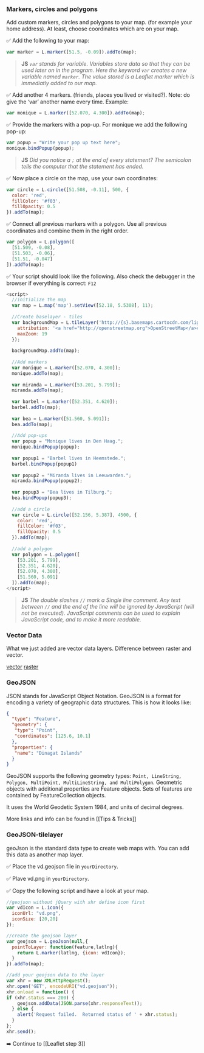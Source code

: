 ### Markers, circles and polygons
Add custom markers, circles and polygons to your map. (for example your home address). At least, choose coordinates which are on your map.

:white_check_mark: Add the following to your map:

``` js
var marker = L.marker([51.5, -0.09]).addTo(map);
```
> **JS** *`var` stands for variable. Variables store data so that they can be used later on in the program.
> Here the keyword `var` creates a new variable named `marker`. The value stored is a Leaflet marker which is immediatly added to our map.*

:white_check_mark: Add another 4 markers. (friends, places you lived or visited?). Note: do give the ‘var’ another name every time. Example:

``` js
var monique = L.marker([52.070, 4.300]).addTo(map);
```

:white_check_mark: Provide the markers with a pop-up. For monique we add the following pop-up:

``` js
var popup = "Write your pop up text here";
monique.bindPopup(popup); 
``` 

> **JS** *Did you notice a `;` at the end of every statement? The semicolon tells the computer that the statement has ended.*

:white_check_mark: Now place a circle on the map, use your own coordinates:

``` js
var circle = L.circle([51.508, -0.11], 500, {
  color: 'red',
  fillColor: '#f03',
  fillOpacity: 0.5
}).addTo(map);
``` 

:white_check_mark: Connect all previous markers with a polygon. Use all previous coordinates and combine them in the right order.

``` js
var polygon = L.polygon([
  [51.509, -0.08],
  [51.503, -0.06],
  [51.51, -0.047]
]).addTo(map);
```

:white_check_mark: Your script should look like the following. Also check the debugger in the browser if everything is correct: `F12`

``` js
<script>
  //initialize the map
  var map = L.map('map').setView([52.18, 5.5308], 11);
  
  //Create baselayer - tiles
  var backgroundMap = L.tileLayer('http://{s}.basemaps.cartocdn.com/light_all/{z}/{x}/{y}.png', {
    attribution: '<a href="http://openstreetmap.org">OpenStreetMap</a>contributors, <a href="http://creativecommons.org/licenses/by-sa/2.0/">CC-BY-SA</a>',
    maxZoom: 19
  });
  
  backgroundMap.addTo(map);
  
  //Add markers
  var monique = L.marker([52.070, 4.300]);
  monique.addTo(map);
  
  var miranda = L.marker([53.201, 5.799]);
  miranda.addTo(map);
  
  var barbel = L.marker([52.351, 4.620]);
  barbel.addTo(map);
  
  var bea = L.marker([51.560, 5.091]);
  bea.addTo(map);
  
  //Add pop-ups
  var popup = "Monique lives in Den Haag.";
  monique.bindPopup(popup);
  
  var popup1 = "Barbel lives in Heemstede.";
  barbel.bindPopup(popup1)
  
  var popup2 = "Miranda lives in Leeuwarden.";
  miranda.bindPopup(popup2);
  
  var popup3 = "Bea lives in Tilburg.";
  bea.bindPopup(popup3);
  
  //add a circle
  var circle = L.circle([52.156, 5.387], 4500, {
    color: 'red',
    fillColor: '#f03',
    fillOpacity: 0.5
  }).addTo(map);  
  
  //add a polygon   
  var polygon = L.polygon([
    [53.201, 5.799],
    [52.351, 4.620],
    [52.070, 4.300],
    [51.560, 5.091]
  ]).addTo(map);
</script>
```

> **JS** *The double slashes `//` mark a Single line comment. Any text between `//` and the end of the line will be ignored by JavaScript (will not be executed). JavaScript comments can be used to explain JavaScript code, and to make it more readable.*


### Vector Data

What we just added are vector data layers.
Difference between raster and vector. 

[vector](img/vector_data.png)
[raster](img/raster_data.png)

### GeoJSON

JSON stands for JavaScript Object Notation. 
GeoJSON is a format for encoding a variety of geographic data structures.
This is how it looks like:

``` JSON
{
  "type": "Feature",
  "geometry": {
   "type": "Point",
   "coordinates": [125.6, 10.1]
  },
  "properties": {
   "name": "Dinagat Islands"
  }
}
```

GeoJSON supports the following geometry types: `Point, LineString, Polygon, MultiPoint, MultiLineString, and MultiPolygon`. Geometric objects with additional properties are Feature objects. Sets of features are contained by FeatureCollection objects.

It uses the World Geodetic System 1984, and units of decimal degrees.

More links and info can be found in [[Tips & Tricks]]


### GeoJSON-tilelayer
geoJson is the standard data type to create web maps with. You can add this data as another map layer.

:white_check_mark: Place the vd.geojson file in `yourDirectory`.

:white_check_mark: Plave vd.png in `yourDirectory`.

:white_check_mark: Copy the following script and have a look at your map.

``` js
//geojson without jQuery with xhr define icon first
var vdIcon = L.icon({
  iconUrl: "vd.png",
  iconSize: [20,20]
});

//create the geojson layer
var geojson = L.geoJson(null,{
  pointToLayer: function(feature,latlng){
    return L.marker(latlng, {icon: vdIcon});
  }
}).addTo(map);

//add your geojson data to the layer
var xhr = new XMLHttpRequest();
xhr.open('GET', encodeURI("vd.geojson"));
xhr.onload = function() {
if (xhr.status === 200) {
    geojson.addData(JSON.parse(xhr.responseText));
  } else {
    alert('Request failed.  Returned status of ' + xhr.status);
  }
};
xhr.send();
```

:arrow_right: Continue to [[Leaflet step 3]]